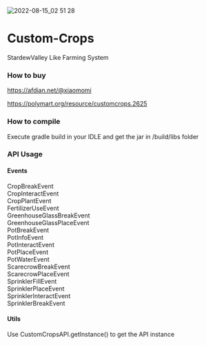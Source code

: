 ![2022-08-15_02 51 28](https://user-images.githubusercontent.com/70987828/184551011-7da1dca5-faab-473c-b6a5-d2489b135ca9.png)


# Custom-Crops
StardewValley Like Farming System

### How to buy

https://afdian.net/@xiaomomi

https://polymart.org/resource/customcrops.2625

### How to compile

Execute gradle build in your IDLE and get the jar in /build/libs folder

### API Usage

#### Events
CropBreakEvent\
CropInteractEvent\
CropPlantEvent\
FertilizerUseEvent\
GreenhouseGlassBreakEvent\
GreenhouseGlassPlaceEvent\
PotBreakEvent\
PotInfoEvent\
PotInteractEvent\
PotPlaceEvent\
PotWaterEvent\
ScarecrowBreakEvent\
ScarecrowPlaceEvent\
SprinklerFillEvent\
SprinklerPlaceEvent\
SprinklerInteractEvent\
SprinklerBreakEvent

#### Utils
Use CustomCropsAPI.getInstance() to get the API instance